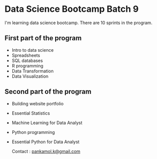 # Data Science Bootcamp Batch 9

I'm learning data science bootcamp. There are 10 sprints in the program.

## First part of the program

- Intro to data science
- Spreadsheets
- SQL databases
- R programming
- Data Transformation
- Data Visualization

## Second part of the program

- Building website portfolio
- Essential Statistics
- Machine Learning for Data Analyst
- Python programming
- Essential Python for Data Analyst

  Contact : pankamol.k@gmail.com

